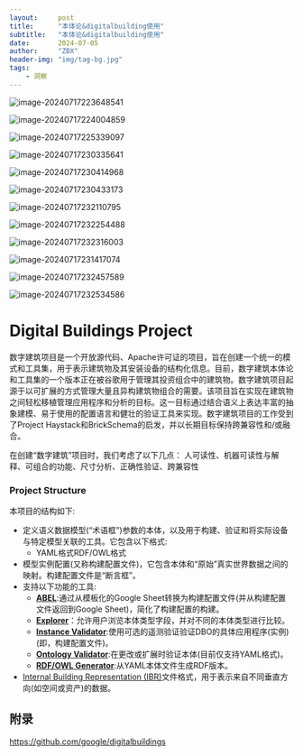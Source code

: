 ```yaml
---
layout:     post
title:      "本体论&digitalbuilding使用"
subtitle:   "本体论&digitalbuilding使用"
date:       2024-07-05
author:     "ZBX"
header-img: "img/tag-bg.jpg"
tags:
    - 洞察
---
```




![image-20240717223648541](https://s2.loli.net/2024/07/17/6itc7S8gVmI54lx.png)

![image-20240717224004859](https://s2.loli.net/2024/07/18/xV6MrDLupZloHXG.png)

![image-20240717225339097](https://s2.loli.net/2024/07/18/nG714OkwthSEpNc.png)

![image-20240717230335641](https://s2.loli.net/2024/07/18/GQ2gZVolARzEnk6.png)

![image-20240717230414968](https://s2.loli.net/2024/07/18/iBDnSbEU9wKvstC.png)

![image-20240717230433173](https://s2.loli.net/2024/07/18/4tWNKjisuTZeMrF.png)

![image-20240717232110795](https://s2.loli.net/2024/07/18/OU7saNz8r5IYW2j.png)

![image-20240717232254488](https://s2.loli.net/2024/07/18/MjCepiU3EQAbK8Y.png)

![image-20240717232316003](https://s2.loli.net/2024/07/18/QmnzS35RVEXLyWB.png)

![image-20240717231417074](https://s2.loli.net/2024/07/18/9IWTbG84oypsflY.png)

![image-20240717232457589](https://s2.loli.net/2024/07/18/4QRBklzZVj5Nnyf.png)

![image-20240717232534586](https://s2.loli.net/2024/07/18/DcsbVjame2LW3Ck.png)

# Digital Buildings Project

数字建筑项目是一个开放源代码、Apache许可证的项目，旨在创建一个统一的模式和工具集，用于表示建筑物及其安装设备的结构化信息。目前，数字建筑本体论和工具集的一个版本正在被谷歌用于管理其投资组合中的建筑物。数字建筑项目起源于以可扩展的方式管理大量且异构建筑物组合的需要。该项目旨在实现在建筑物之间轻松移植管理应用程序和分析的目标。这一目标通过结合语义上表达丰富的抽象建模、易于使用的配置语言和健壮的验证工具来实现。数字建筑项目的工作受到了Project Haystack和BrickSchema的启发，并以长期目标保持跨兼容性和/或融合。

在创建“数字建筑”项目时，我们考虑了以下几点： 人可读性、机器可读性与解释、可组合的功能、尺寸分析、正确性验证、跨兼容性

### Project Structure

本项目的结构如下:

- 定义语义数据模型(“术语框”)参数的本体，以及用于构建、验证和将实际设备与特定模型关联的工具。它包含以下格式:
  - YAML格式RDF/OWL格式
- 模型实例配置(又称构建配置文件)，它包含本体和“原始”真实世界数据之间的映射。构建配置文件是“断言框”。
- 支持以下功能的工具:
  - [**ABEL**](https://github.com/google/digitalbuildings/blob/master/tools/abel/README.md):通过从模板化的Google Sheet转换为构建配置文件(并从构建配置文件返回到Google Sheet)，简化了构建配置的构建。
  - [**Explorer**](https://github.com/google/digitalbuildings/blob/master/tools/explorer/README.md)：允许用户浏览本体类型字段，并对不同的本体类型进行比较。
  - [**Instance Validator**](https://github.com/google/digitalbuildings/blob/master/tools/validators/ontology_validator/README.md):使用可选的遥测验证验证DBO的具体应用程序(实例)(即，构建配置文件)。
  - [**Ontology Validator**](https://github.com/google/digitalbuildings/blob/master/tools/validators/ontology_validator/README.md):在更改或扩展时验证本体(目前仅支持YAML格式)。
  - [**RDF/OWL Generator**](https://github.com/google/digitalbuildings/blob/master/tools/rdf_generator/README.md):从YAML本体文件生成RDF版本。
- [Internal Building Representation (IBR)](https://github.com/google/digitalbuildings/blob/master/ibr/README.md)文件格式，用于表示来自不同垂直方向(如空间或资产)的数据。





## 附录

https://github.com/google/digitalbuildings